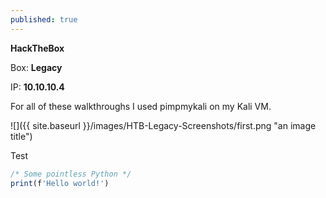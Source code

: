 ```yaml
---
published: true
---
```

**HackTheBox**

Box: **Legacy**

IP: **10.10.10.4**

For all of these walkthroughs I used pimpmykali on my Kali VM.

![]({{ site.baseurl }}/images/HTB-Legacy-Screenshots/first.png "an image title")

Test

```javascript
/* Some pointless Python */
print(f'Hello world!')
```